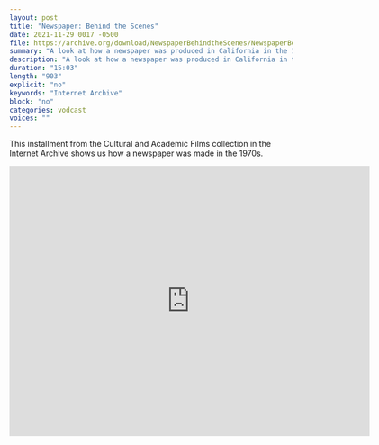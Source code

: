 ```yaml
---
layout: post
title: "Newspaper: Behind the Scenes"
date: 2021-11-29 0017 -0500
file: https://archive.org/download/NewspaperBehindtheScenes/NewspaperBehindtheScenes_512kb.mp4
summary: "A look at how a newspaper was produced in California in the 1970s."
description: "A look at how a newspaper was produced in California in the 1970s."
duration: "15:03"
length: "903"
explicit: "no" 
keywords: "Internet Archive"
block: "no" 
categories: vodcast
voices: ""
---
```


This installment from the Cultural and Academic Films collection in the Internet Archive shows us how a newspaper was made in the 1970s.

<iframe src="https://archive.org/embed/NewspaperBehindtheScenes" width="640" height="480" frameborder="0" webkitallowfullscreen="true" mozallowfullscreen="true" allowfullscreen></iframe>

